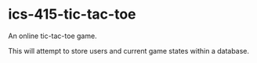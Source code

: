 ics-415-tic-tac-toe
===================

An online tic-tac-toe game.

This will attempt to store users and current game states within a database.